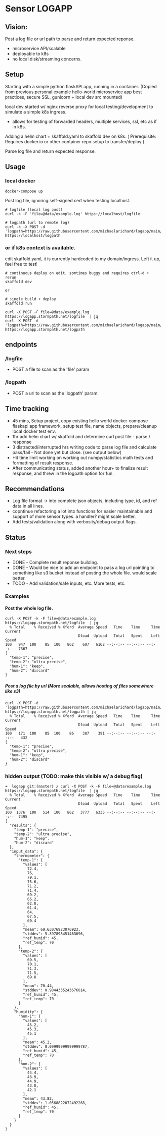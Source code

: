 # Sensor LOGAPP

## Vision:
Post a log file or url path to parse and return expected reponse.  
- microservice API/scalable
- deployable to k8s
- no local disk/streaming concerns.

## Setup

Starting with a simple python flaskAPI app, running in a container. 
(Copied from previous personal example hello-world microservice app best practices, secure SSL, gunicorn + local dev src mounted)

local dev started w/ nginx reverse proxy for local testing/development to simulate a simple k8s ingress.
- allows for testing of forwarded headers, multiple services, ssl, etc as if in k8s. 

Adding a helm chart + skaffold.yaml to skaffold dev on k8s.  ( Prerequisite: Requires docker.io or other container repo setup to transfer/deploy )

Parse log file and return expected response. 

## Usage

### local docker
```
docker-compose up

```

Post log file, ignoring self-signed cert when testing localhost.
```
# logfile (local log post)
curl -k -F 'file=@data/example.log' https://localhost/logfile

# logpath (url to remote log)
curl -k -X POST -d 'logpath=https://raw.githubusercontent.com/michaelarichard/logapp/main/data/example.log' https://localhost/logpath
```


### or if k8s context is available. 
  edit skaffold.yaml, it is currently hardcoded to my domain/ingress. Left it up, feel free to test!
```
# continuous deploy on edit, somtimes buggy and requires ctrl-d + rerun
skaffold dev

or 

# single build + deploy
skaffold run

```
```
curl -X POST -F file=@data/example.log https://logapp.stormpath.net/logfile  | jq
curl -X POST -d 'logpath=https://raw.githubusercontent.com/michaelarichard/logapp/main/data/example.log' https://logapp.stormpath.net/logpath
```

## endpoints
### /logfile
 - POST a file to scan as the 'file' param
### /logpath
 - POST a url to scan as the 'logpath' param

## Time tracking
 - 45 mins, Setup project, copy existing hello world docker-compose flaskapi app framework, setup test file, name objects, prepare/cleanup local docker test env.
 - 1hr add helm chart w/ skaffold and determine curl post file - parse / response
 - 3 distracted/interrupted hrs writing code to parse log file and calculate pass/fail - Not done yet but close. (see output below)
 - Hit time limit working on working out numpy/statistics math tests and formatting of result response.
 - After communicating status, added another hour+ to finalize result response, and threw in the logpath option for fun. 

## Recommendations
- Log file format -> into complete json objects,  including type, id, and ref data in all lines. 
- copntinue refactoring a lot into functions for easier maintainable and support of more sensor types. a handler? might scale better.
- Add tests/validation along with verbosity/debug output flags.


## Status

### Next steps
- DONE - Complete result reponse building.
- DONE - Would be nice to add an endpoint to pass a log url pointing to something like s3 bucket instead of posting the whole file. would scale better.
- TODO - Add validation/safe inputs, etc. More tests, etc. 

### Examples

#### Post the whole log file. 
```
curl -X POST -k -F file=@data/example.log https://logapp.stormpath.net/logfile  | jq                                                      
  % Total    % Received % Xferd  Average Speed   Time    Time     Time  Current
                                 Dload  Upload   Total   Spent    Left  Speed
100   947  100    85  100   862    607   6162 --:--:-- --:--:-- --:--:--  7367
{
  "temp-1": "precise",
  "temp-2": "ultra precise",
  "hum-1": "keep",
  "hum-2": "discard"
}
```
##### Post a log file by url (More scalable, allows hosting of files somewhere like s3)
```
curl -X POST -d 'logpath=https://raw.githubusercontent.com/michaelarichard/logapp/main/data/example.log' https://logapp.stormpath.net/logpath | jq
  % Total    % Received % Xferd  Average Speed   Time    Time     Time  Current
                                 Dload  Upload   Total   Spent    Left  Speed
100   171  100    85  100    86    387    391 --:--:-- --:--:-- --:--:--   432
{
  "temp-1": "precise",
  "temp-2": "ultra precise",
  "hum-1": "keep",
  "hum-2": "discard"
}
```
### hidden output (TODO: make this visible w/ a debug flag)
```
➜  logapp git:(master) ✗ curl -X POST -k -F file=@data/example.log https://logapp.stormpath.net/logfile  | jq
  % Total    % Received % Xferd  Average Speed   Time    Time     Time  Current
                                 Dload  Upload   Total   Spent    Left  Speed
100  1376  100   514  100   862   3777   6335 --:--:-- --:--:-- --:--:--  7495
{
  "results": {
    "temp-1": "precise",
    "temp-2": "ultra precise",
    "hum-1": "keep",
    "hum-2": "discard"
  },
  "input_data": {
    "thermometer": {
      "temp-1": {
        "values": [
          72.4,
          76,
          79.1,
          75.6,
          71.2,
          71.4,
          69.2,
          65.2,
          62.8,
          61.4,
          64,
          67.5,
          69.4
        ],
        "mean": 69.63076923076923,
        "stddev": 5.397898451463096,
        "ref_humid": 45,
        "ref_temp": 70
      },
      "temp-2": {
        "values": [
          69.5,
          70.1,
          71.3,
          71.5,
          69.8
        ],
        "mean": 70.44,
        "stddev": 0.9044335243676014,
        "ref_humid": 45,
        "ref_temp": 70
      }
    },
    "humidity": {
      "hum-1": {
        "values": [
          45.2,
          45.3,
          45.1
        ],
        "mean": 45.2,
        "stddev": 0.09999999999999787,
        "ref_humid": 45,
        "ref_temp": 70
      },
      "hum-2": {
        "values": [
          44.4,
          43.9,
          44.9,
          43.8,
          42.1
        ],
        "mean": 43.82,
        "stddev": 1.0568822072492268,
        "ref_humid": 45,
        "ref_temp": 70
      }
    }
  }
}
```
